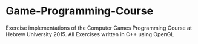 # Game-Programming-Course
Exercise implementations of the Computer Games Programming Course at Hebrew University 2015. All Exercises written in C++ using OpenGL
